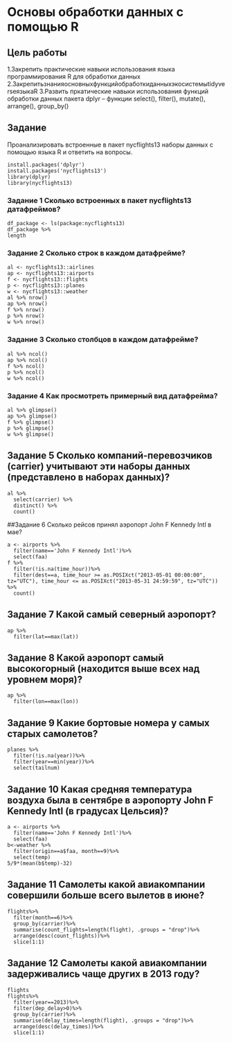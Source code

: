 # Основы обработки данных с помощью R

## Цель работы
1.Закрепить практические навыки использования языка программирования R для обработки данных
2.ЗакрепитьзнанияосновныхфункцийобработкиданныхэкосистемыtidyverseязыкаR
3.Развить пркатические навыки использования функций обработки данных пакета dplyr – функции select(), filter(), mutate(), arrange(), group_by()

## Задание
Проанализировать встроенные в пакет nycflights13 наборы данных с помощью языка R и ответить на вопросы.
```{r}
install.packages('dplyr')
install.packages('nycflights13')
library(dplyr)
library(nycflights13)
```

### Задание 1 Сколько встроенных в пакет nycflights13 датафреймов?
```{r}
df_package <- ls(package:nycflights13)
df_package %>%
length
```
### Задание 2 Сколько строк в каждом датафрейме?
```{r}
al <- nycflights13::airlines
ap <- nycflights13::airports
f <- nycflights13::flights
p <- nycflights13::planes
w <- nycflights13::weather
al %>% nrow() 
ap %>% nrow()
f %>% nrow()
p %>% nrow()
w %>% nrow()
```

### Задание 3 Сколько столбцов в каждом датафрейме?
```{r}
al %>% ncol() 
ap %>% ncol()
f %>% ncol()
p %>% ncol()
w %>% ncol()
```

### Задание 4 Как просмотреть примерный вид датафрейма?
```{r}
al %>% glimpse() 
ap %>% glimpse() 
f %>% glimpse() 
p %>% glimpse() 
w %>% glimpse() 
```

## Задание 5 Сколько компаний-перевозчиков (carrier) учитывают эти наборы данных (представлено в наборах данных)?
```{r}
al %>%
  select(carrier) %>%
  distinct() %>%
  count()
```

##Задание 6 Сколько рейсов принял аэропорт John F Kennedy Intl в мае?
```{r}
a <- airports %>%
  filter(name=='John F Kennedy Intl')%>%
  select(faa)
f %>%
  filter(!is.na(time_hour))%>%
  filter(dest==a, time_hour >= as.POSIXct("2013-05-01 00:00:00", tz="UTC"), time_hour <= as.POSIXct("2013-05-31 24:59:59", tz="UTC")) %>%
  count()
```

## Задание 7 Какой самый северный аэропорт?
```{r}
ap %>%
  filter(lat==max(lat))
```

## Задание 8 Какой аэропорт самый высокогорный (находится выше всех над уровнем моря)?
```{r}
ap %>%
  filter(lon==max(lon))
```

## Задание 9 Какие бортовые номера у самых старых самолетов?
```{r}
planes %>%
  filter(!is.na(year))%>%
  filter(year==min(year))%>%
  select(tailnum)
```

## Задание 10 Какая средняя температура воздуха была в сентябре в аэропорту John F Kennedy Intl (в градусах Цельсия)?
```{r}
a <- airports %>%
  filter(name=='John F Kennedy Intl')%>%
  select(faa)
b<-weather %>%
  filter(origin==a$faa, month==9)%>%
  select(temp)
5/9*(mean(b$temp)-32)
```

## Задание 11 Самолеты какой авиакомпании совершили больше всего вылетов в июне?
```{r}
flights%>%
  filter(month==6)%>%
  group_by(carrier)%>%
  summarise(count_flights=length(flight), .groups = "drop")%>%
  arrange(desc(count_flights))%>%
  slice(1:1)
```

## Задание 12 Самолеты какой авиакомпании задерживались чаще других в 2013 году?
```{r}
flights
flights%>%
  filter(year==2013)%>%
  filter(dep_delay>0)%>%
  group_by(carrier)%>%
  summarise(delay_times=length(flight), .groups = "drop")%>%
  arrange(desc(delay_times))%>%
  slice(1:1)
```
